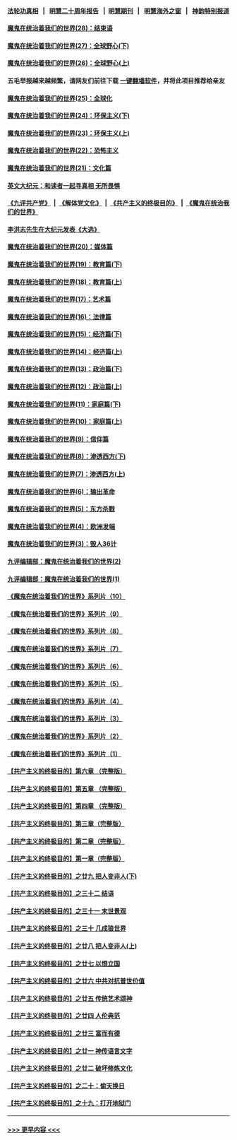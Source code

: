 #### [法轮功真相](https://github.com/gfw-breaker/truth/blob/master/README.md?t=0) &nbsp;&nbsp;|&nbsp;&nbsp; [明慧二十周年报告](https://github.com/gfw-breaker/mh-reports/blob/master/README.md?t=0) &nbsp;&nbsp;|&nbsp;&nbsp;[明慧期刊](https://github.com/gfw-breaker/mh-qikan) &nbsp;&nbsp;|&nbsp;&nbsp; [明慧海外之窗](https://github.com/gfw-breaker/mh-news/blob/master/README.md?t=0) &nbsp;&nbsp;|&nbsp;&nbsp; [神韵特别报道](https://github.com/gfw-breaker/mh-news/blob/master/shenyun.md?t=0)
#### [魔鬼在统治着我们的世界(28)：结束语](../pages/nsc422/n10936246.md?t=06250151) 
#### [魔鬼在统治着我们的世界(27)：全球野心(下)](../pages/nsc422/n10928319.md?t=06250151) 
#### [魔鬼在统治着我们的世界(26)：全球野心(上)](../pages/nsc422/n10900318.md?t=06250151) 
#### 五毛举报越来越频繁，请网友们前往下载 [一键翻墙软件](https://github.com/gfw-breaker/ssr-accounts)，并将此项目推荐给亲友
#### [魔鬼在统治着我们的世界(25)：全球化](../pages/nsc422/n10788205.md?t=06250151) 
#### [魔鬼在统治着我们的世界(24)：环保主义(下)](../pages/nsc422/n10695307.md?t=06250151) 
#### [魔鬼在统治着我们的世界(23)：环保主义(上)](../pages/nsc422/n10688613.md?t=06250151) 
#### [魔鬼在统治着我们的世界(22)：恐怖主义](../pages/nsc422/n10614727.md?t=06250151) 
#### [魔鬼在统治着我们的世界(21)：文化篇](../pages/nsc422/n10597706.md?t=06250151) 
#### [英文大纪元：和读者一起寻真相 无所畏惧](../pages/nsc422/n12542027.md?t=06250151) 
#### [《九评共产党》](https://github.com/begood0513/9ping.md/blob/master/README.md) &nbsp;|&nbsp; [《解体党文化》](../../../../jtdwh.md/blob/master/README.md)  &nbsp;|&nbsp; [《共产主义的终极目的》](../../../../gczydzjmd.md/blob/master/README.md) &nbsp;|&nbsp; [《魔鬼在统治我们的世界》](../../../../mgztzwmdsj.md/blob/master/README.md) 
#### [李洪志先生在大纪元发表《大选》](../pages/nsc422/n12534746.md?t=06250151) 
#### [魔鬼在统治着我们的世界(20)：媒体篇](../pages/nsc422/n10586579.md?t=06250151) 
#### [魔鬼在统治着我们的世界(19)：教育篇(下)](../pages/nsc422/n10564808.md?t=06250151) 
#### [魔鬼在统治着我们的世界(18)：教育篇(上)](../pages/nsc422/n10526970.md?t=06250151) 
#### [魔鬼在统治着我们的世界(17)：艺术篇](../pages/nsc422/n10499093.md?t=06250151) 
#### [魔鬼在统治着我们的世界(16)：法律篇](../pages/nsc422/n10485969.md?t=06250151) 
#### [魔鬼在统治着我们的世界(15)：经济篇(下)](../pages/nsc422/n10469975.md?t=06250151) 
#### [魔鬼在统治着我们的世界(14)：经济篇(上)](../pages/nsc422/n10457370.md?t=06250151) 
#### [魔鬼在统治着我们的世界(13)：政治篇(下)](../pages/nsc422/n10448270.md?t=06250151) 
#### [魔鬼在统治着我们的世界(12)：政治篇(上)](../pages/nsc422/n10444576.md?t=06250151) 
#### [魔鬼在统治着我们的世界(11)：家庭篇(下)](../pages/nsc422/n10440961.md?t=06250151) 
#### [魔鬼在统治着我们的世界(10)：家庭篇(上)](../pages/nsc422/n10435448.md?t=06250151) 
#### [魔鬼在统治着我们的世界(9)：信仰篇](../pages/nsc422/n10432159.md?t=06250151) 
#### [魔鬼在统治着我们的世界(8)：渗透西方(下)](../pages/nsc422/n10429603.md?t=06250151) 
#### [魔鬼在统治着我们的世界(7)：渗透西方(上)](../pages/nsc422/n10426013.md?t=06250151) 
#### [魔鬼在统治着我们的世界(6)：输出革命](../pages/nsc422/n10421536.md?t=06250151) 
#### [魔鬼在统治着我们的世界(5)：东方杀戮](../pages/nsc422/n10417707.md?t=06250151) 
#### [魔鬼在统治着我们的世界(4)：欧洲发端](../pages/nsc422/n10414890.md?t=06250151) 
#### [魔鬼在统治着我们的世界(3)：毁人36计](../pages/nsc422/n10411583.md?t=06250151) 
#### [九评编辑部：魔鬼在统治着我们的世界(2)](../pages/nsc422/n10410036.md?t=06250151) 
#### [九评编辑部：魔鬼在统治着我们的世界(1)](../pages/nsc422/n10406825.md?t=06250151) 
#### [《魔鬼在统治着我们的世界》系列片（10）](../pages/nsc422/n12292670.md?t=06250151) 
#### [《魔鬼在统治着我们的世界》系列片（9）](../pages/nsc422/n12290859.md?t=06250151) 
#### [《魔鬼在统治着我们的世界》系列片（8）](../pages/nsc422/n12287445.md?t=06250151) 
#### [《魔鬼在统治着我们的世界》系列片（7）](../pages/nsc422/n12283425.md?t=06250151) 
#### [《魔鬼在统治着我们的世界》系列片（6）](../pages/nsc422/n12282314.md?t=06250151) 
#### [《魔鬼在统治着我们的世界》系列片（5）](../pages/nsc422/n12281419.md?t=06250151) 
#### [《魔鬼在统治着我们的世界》系列片（4）](../pages/nsc422/n12274024.md?t=06250151) 
#### [《魔鬼在统治着我们的世界》系列片（3）](../pages/nsc422/n12271322.md?t=06250151) 
#### [《魔鬼在统治着我们的世界》系列片（2）](../pages/nsc422/n12269049.md?t=06250151) 
#### [《魔鬼在统治着我们的世界》系列片（1）](../pages/nsc422/n12267575.md?t=06250151) 
#### [【共产主义的终极目的】第六章 （完整版）](../pages/nsc422/n11428913.md?t=06250151) 
#### [【共产主义的终极目的】第五章 （完整版）](../pages/nsc422/n11428912.md?t=06250151) 
#### [【共产主义的终极目的】第四章 （完整版）](../pages/nsc422/n11428907.md?t=06250151) 
#### [【共产主义的终极目的】第三章（完整版）](../pages/nsc422/n11428848.md?t=06250151) 
#### [【共产主义的终极目的】第二章（完整版）](../pages/nsc422/n11428831.md?t=06250151) 
#### [【共产主义的终极目的】第一章（完整版）](../pages/nsc422/n11417651.md?t=06250151) 
#### [【共产主义的终极目的】之廿九 把人变非人(下)](../pages/nsc422/n11344140.md?t=06250151) 
#### [【共产主义的终极目的】之三十二 结语](../pages/nsc422/n11360535.md?t=06250151) 
#### [【共产主义的终极目的】之三十一 末世景观](../pages/nsc422/n11351129.md?t=06250151) 
#### [【共产主义的终极目的】之三十 几成狼世界](../pages/nsc422/n11348280.md?t=06250151) 
#### [【共产主义的终极目的】之廿八 把人变非人(上)](../pages/nsc422/n11340492.md?t=06250151) 
#### [【共产主义的终极目的】之廿七 以恨立国](../pages/nsc422/n11336944.md?t=06250151) 
#### [【共产主义的终极目的】之廿六 中共对抗普世价值](../pages/nsc422/n11324785.md?t=06250151) 
#### [【共产主义的终极目的】之廿五 传统艺术颂神](../pages/nsc422/n11296396.md?t=06250151) 
#### [【共产主义的终极目的】之廿四 人伦典范](../pages/nsc422/n11296397.md?t=06250151) 
#### [【共产主义的终极目的】之廿三 富而有德](../pages/nsc422/n11283598.md?t=06250151) 
#### [【共产主义的终极目的】之廿一 神传语言文字](../pages/nsc422/n11263265.md?t=06250151) 
#### [【共产主义的终极目的】之廿二 破坏修炼文化](../pages/nsc422/n11245728.md?t=06250151) 
#### [【共产主义的终极目的】之二十：偷天换日](../pages/nsc422/n11238846.md?t=06250151) 
#### [【共产主义的终极目的】之十九：打开地狱门](../pages/nsc422/n11206376.md?t=06250151) 

----
#### [ >>> 更早内容 <<< ](../indexes/nsc422-earlier.md)

